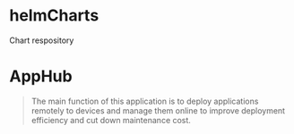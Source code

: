# helmCharts
Chart respository

# AppHub
> The main function of this application is to deploy applications remotely to devices and manage them online to improve deployment efficiency and cut down maintenance cost.

